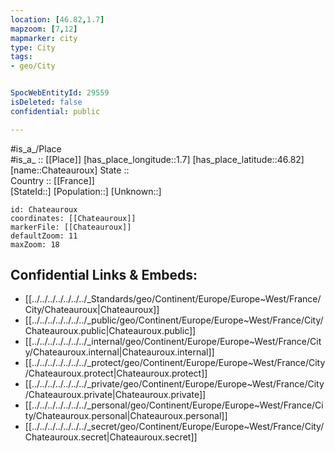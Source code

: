 ```yaml
---
location: [46.82,1.7] 
mapzoom: [7,12] 
mapmarker: city 
type: City
tags:
- geo/City


SpocWebEntityId: 29559
isDeleted: false
confidential: public

---
```

#is_a_/Place  
#is_a_ :: [[Place]] 
[has_place_longitude::1.7] 
[has_place_latitude::46.82] 
[name::Chateauroux] 
State ::  
Country :: [[France]]  
[StateId::] 
[Population::] 
[Unknown::] 


```leaflet
id: Chateauroux
coordinates: [[Chateauroux]] 
markerFile: [[Chateauroux]] 
defaultZoom: 11 
maxZoom: 18
```


## Confidential Links & Embeds: 
- [[../../../../../../../_Standards/geo/Continent/Europe/Europe~West/France/City/Chateauroux|Chateauroux]] 
- [[../../../../../../../_public/geo/Continent/Europe/Europe~West/France/City/Chateauroux.public|Chateauroux.public]] 
- [[../../../../../../../_internal/geo/Continent/Europe/Europe~West/France/City/Chateauroux.internal|Chateauroux.internal]] 
- [[../../../../../../../_protect/geo/Continent/Europe/Europe~West/France/City/Chateauroux.protect|Chateauroux.protect]] 
- [[../../../../../../../_private/geo/Continent/Europe/Europe~West/France/City/Chateauroux.private|Chateauroux.private]] 
- [[../../../../../../../_personal/geo/Continent/Europe/Europe~West/France/City/Chateauroux.personal|Chateauroux.personal]] 
- [[../../../../../../../_secret/geo/Continent/Europe/Europe~West/France/City/Chateauroux.secret|Chateauroux.secret]] 
